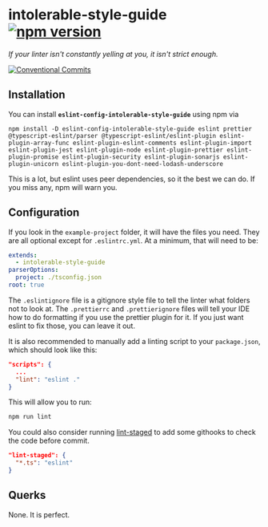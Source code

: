# intolerable-style-guide [![npm version](https://badge.fury.io/js/intolerable-style-guide.svg)](https://www.npmjs.com/package/intolerable-style-guide)

*If your linter isn't constantly yelling at you, it isn't strict enough.*

[![Conventional Commits](https://img.shields.io/badge/Conventional%20Commits-1.0.0-yellow.svg)](https://conventionalcommits.org)

## Installation

You can install **`eslint-config-intolerable-style-guide`** using npm via
```
npm install -D eslint-config-intolerable-style-guide eslint prettier @typescript-eslint/parser @typescript-eslint/eslint-plugin eslint-plugin-array-func eslint-plugin-eslint-comments eslint-plugin-import eslint-plugin-jest eslint-plugin-node eslint-plugin-prettier eslint-plugin-promise eslint-plugin-security eslint-plugin-sonarjs eslint-plugin-unicorn eslint-plugin-you-dont-need-lodash-underscore
```

This is a lot, but eslint uses peer dependencies, so it the best we can do. If you miss any, npm will warn you.

## Configuration

If you look in the `example-project` folder, it will have the files you need.
They are all optional except for `.eslintrc.yml`. At a minimum, that will need to be:
```yml
extends:
  - intolerable-style-guide
parserOptions:
  project: ./tsconfig.json
root: true
```
The `.eslintignore` file is a gitignore style file to tell the linter what folders not to look at.
The `.prettierrc` and `.prettierignore` files will tell your IDE how to do formatting if you use the prettier plugin for it. If you just want eslint to fix those, you can leave it out.

It is also recommended to manually add a linting script to your `package.json`, which should look like this:

```json
"scripts": {
  ...
  "lint": "eslint ."
}
```

This will allow you to run:
```bash
npm run lint
```

You could also consider running [lint-staged](https://github.com/okonet/lint-staged) to add some githooks to check the code before commit.
```json
"lint-staged": {
  "*.ts": "eslint"
}
```

## Querks

None. It is perfect.